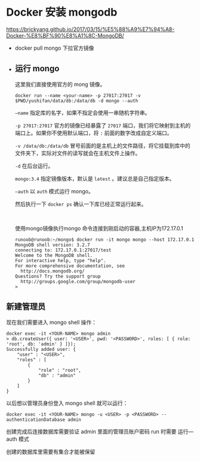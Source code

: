 # Docker 安装 mongodb

https://brickyang.github.io/2017/03/15/%E5%88%A9%E7%94%A8-Docker-%E8%BF%90%E8%A1%8C-MongoDB/

- docker pull mongo 下拉官方镜像

- ## 运行 mongo

  这里我们直接使用官方的 mong 镜像。

  ```shell
  docker run --name <your-name> -p 27017:27017 -v $PWD/yushifan/data/db:/data/db -d mongo --auth
  ```

  `—name` 指定库的名字，如果不指定会使用一串随机字符串。

  `-p 27017:27017` 官方的镜像已经暴露了 `27017` 端口，我们将它映射到主机的端口上。如果你不使用默认端口，将 `:` 前面的数字改成自定义端口。

  `-v /data/db:/data/db` 冒号前面的是主机上的文件路径，将它挂载到库中的文件夹下，实际对文件的读写就会在主机文件上操作。

  `-d` 在后台运行。

  `mongo:3.4` 指定镜像版本，默认是 `latest` 。建议总是自己指定版本。

  `—auth` 以 `auth` 模式运行 mongo。

  然后执行一下 `docker ps` 确认一下库已经正常运行起来。

  ​

  使用mongo镜像执行mongo 命令连接到刚启动的容器,主机IP为172.17.0.1

  ```
  runoob@runoob:~/mongo$ docker run -it mongo mongo --host 172.17.0.1
  MongoDB shell version: 3.2.7
  connecting to: 172.17.0.1:27017/test
  Welcome to the MongoDB shell.
  For interactive help, type "help".
  For more comprehensive documentation, see
    http://docs.mongodb.org/
  Questions? Try the support group
    http://groups.google.com/group/mongodb-user
  >
  ```



## 新建管理员

现在我们需要进入 mongo shell 操作：

```shell
docker exec -it <YOUR-NAME> mongo admin
> db.createUser({ user: '<USER>', pwd: '<PASSWORD>', roles: [ { role: 'root', db: 'admin' } ]});
Successfully added user: {
    "user" : "<USER>",
    "roles" : [
        {
            "role" : "root",
            "db" : "admin"
        }
    ]
}

```

以后想以管理员身份登入 mongo shell 就可以运行：

```shell
docker exec -it <YOUR-NAME> mongo -u <USER> -p <PASSWORD> --authenticationDatabase admin
```

创建完成后连接数据库需要验证 admin 里面的管理员账户密码 run 时需要 运行—auth 模式

创建的数据库里需要有集合才能被保留

